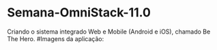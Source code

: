 # Semana-OmniStack-11.0
Criando o sistema integrado Web e Mobile (Android e iOS), chamado Be The Hero.
#Imagens da aplicação:
